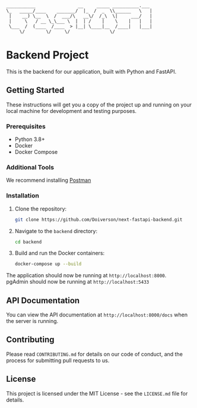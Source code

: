 ```
___________                __     _____ __________.___ 
\_   _____/____    _______/  |_  /  _  \\______   \   |
 |    __) \__  \  /  ___/\   __\/  /_\  \|     ___/   |
 |     \   / __ \_\___ \  |  | /    |    \    |   |   |
 \___  /  (____  /____  > |__| \____|__  /____|   |___|
     \/        \/     \/               \/              
```
# Backend Project

This is the backend for our application, built with Python and FastAPI.

## Getting Started

These instructions will get you a copy of the project up and running on your local machine for development and testing purposes.

### Prerequisites

- Python 3.8+
- Docker
- Docker Compose

### Additional Tools
We recommend installing [Postman](https://www.postman.com/)

### Installation

1. Clone the repository:
    ```bash
    git clone https://github.com/Doiverson/next-fastapi-backend.git
    ```

2. Navigate to the `backend` directory:
    ```bash
    cd backend
    ```

3. Build and run the Docker containers:
    ```bash
    docker-compose up --build
    ```

The application should now be running at `http://localhost:8000`. </br>
pgAdmin should now be running at `http://localhost:5433`

## API Documentation

You can view the API documentation at `http://localhost:8000/docs` when the server is running.

## Contributing

Please read `CONTRIBUTING.md` for details on our code of conduct, and the process for submitting pull requests to us.

## License

This project is licensed under the MIT License - see the `LICENSE.md` file for details.
